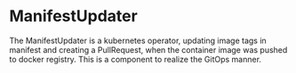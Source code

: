 # ManifestUpdater

The ManifestUpdater is a kubernetes operator, updating image tags in manifest and creating a PullRequest, when the container image was pushed to docker registry.
This is a component to realize the GitOps manner.
